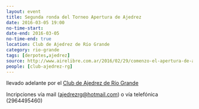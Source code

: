 ```yaml
---
layout: event 
title: Segunda ronda del Torneo Apertura de Ajedrez
date: 2016-03-05 19:00
no-time-start: 
date-end: 2016-03-05
no-time-end: true
location: Club de Ajedrez de Río Grande
category: rio-grande
tags: [derpotes,ajedrez]
source: http://www.airelibre.com.ar/2016/02/29/comenzo-el-apertura-de-ajedrez/
people: [club-ajedrez-rg]
---
```


llevado adelante por el [Club de Ajedrez de Río Grande](site.data.wiki.rg-clubajedrez)

Incripciones vía mail (ajedrezrg@hotmail.com) o vía telefónica (2964495460)